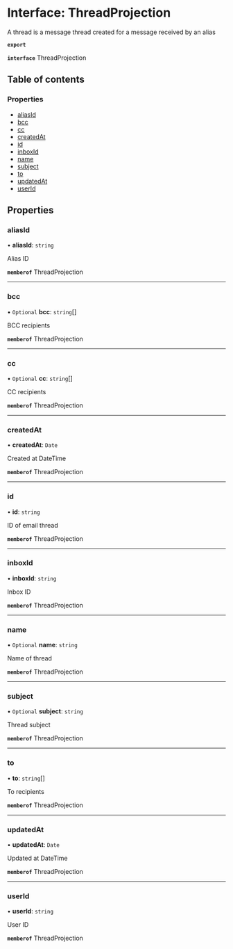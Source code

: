 # Interface: ThreadProjection

A thread is a message thread created for a message received by an alias

**`export`**

**`interface`** ThreadProjection

## Table of contents

### Properties

- [aliasId](ThreadProjection.md#aliasid)
- [bcc](ThreadProjection.md#bcc)
- [cc](ThreadProjection.md#cc)
- [createdAt](ThreadProjection.md#createdat)
- [id](ThreadProjection.md#id)
- [inboxId](ThreadProjection.md#inboxid)
- [name](ThreadProjection.md#name)
- [subject](ThreadProjection.md#subject)
- [to](ThreadProjection.md#to)
- [updatedAt](ThreadProjection.md#updatedat)
- [userId](ThreadProjection.md#userid)

## Properties

### aliasId

• **aliasId**: `string`

Alias ID

**`memberof`** ThreadProjection

___

### bcc

• `Optional` **bcc**: `string`[]

BCC recipients

**`memberof`** ThreadProjection

___

### cc

• `Optional` **cc**: `string`[]

CC recipients

**`memberof`** ThreadProjection

___

### createdAt

• **createdAt**: `Date`

Created at DateTime

**`memberof`** ThreadProjection

___

### id

• **id**: `string`

ID of email thread

**`memberof`** ThreadProjection

___

### inboxId

• **inboxId**: `string`

Inbox ID

**`memberof`** ThreadProjection

___

### name

• `Optional` **name**: `string`

Name of thread

**`memberof`** ThreadProjection

___

### subject

• `Optional` **subject**: `string`

Thread subject

**`memberof`** ThreadProjection

___

### to

• **to**: `string`[]

To recipients

**`memberof`** ThreadProjection

___

### updatedAt

• **updatedAt**: `Date`

Updated at DateTime

**`memberof`** ThreadProjection

___

### userId

• **userId**: `string`

User ID

**`memberof`** ThreadProjection
